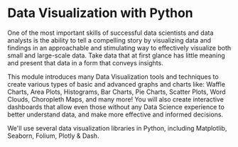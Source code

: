 # Data Visualization with Python

One of the most important skills of successful data scientists and data analysts is the ability to tell a compelling story by visualizing data and findings in an approachable and stimulating way to effectively visualize both small and large-scale data. Take data that at first glance has little meaning and present that data in a form that conveys insights. 

This module introduces many Data Visualization tools and techniques to create various types of basic and advanced graphs and charts like: Waffle Charts, Area Plots, Histograms, Bar Charts, Pie Charts, Scatter Plots, Word Clouds, Choropleth Maps, and many more! You will also create interactive dashboards that allow even those without any Data Science experience to better understand data, and make more effective and informed decisions.   

We'll use several data visualization libraries in Python, including Matplotlib, Seaborn, Folium, Plotly & Dash.
